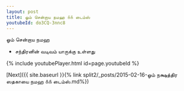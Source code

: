 ```yaml
---
layout: post
title: ஓம் சென்றாய நமஹ ௧௧ டைம்ஸ்
youtubeId: do3CQ-3nnc8
---
```

 
 
 ஓம் சென்றாய நமஹ  
 
 -  சந்திரனின் வடிவம் யாருக்கு உள்ளது 
 
  
 
  
 
 
 
 
 
 


{% include youtubePlayer.html id=page.youtubeId %}
 
[Next]({{ site.baseurl }}{% link  split2/_posts/2015-02-16-ஓம் நக்ஷத்திர ஸதகாயை நமஹ ௧௧ டைம்ஸ்.md%})
 

